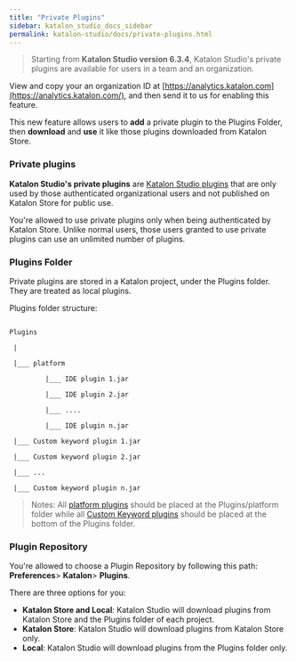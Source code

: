 ```yaml
---
title: "Private Plugins"
sidebar: katalon_studio_docs_sidebar
permalink: katalon-studio/docs/private-plugins.html
---
```


> Starting from **Katalon Studio version 6.3.4**, Katalon Studio's private plugins are available for users in a team and an organization.

View and copy your an organization ID at [https://analytics.katalon.com](https://analytics.katalon.com/), and then send it to us for enabling this feature.

This new feature allows users to **add** a private plugin to the Plugins Folder, then **download** and **use** it like those plugins downloaded from Katalon Store.

### Private plugins

**Katalon Studio's private plugins** are [Katalon Studio plugins](https://docs.katalon.com/katalon-store/docs/publisher/create-plugin.html) that are only used by those authenticated organizational users and not published on Katalon Store for public use.

You're allowed to use private plugins only when being authenticated by Katalon Store. Unlike normal users, those users granted to use private plugins can use an unlimited number of plugins.

### Plugins Folder

Private plugins are stored in a Katalon project, under the Plugins folder. They are treated as local plugins. 

Plugins folder structure:

```

Plugins

 |

 |___ platform

         |___ IDE plugin 1.jar

         |___ IDE plugin 2.jar

         |___ ....

         |___ IDE plugin n.jar

 |___ Custom keyword plugin 1.jar

 |___ Custom keyword plugin 2.jar

 |___ ...

 |___ Custom keyword plugin n.jar
```

> Notes: All [platform plugins](https://github.com/katalon-studio/katalon-studio-platform) should be placed at the Plugins/platform folder while all [Custom Keyword plugins](https://docs.katalon.com/katalon-store/docs/publisher/develop-custom-keywords.html) should be placed at the bottom of the Plugins folder.

### Plugin Repository

You're allowed to choose a Plugin Repository by following this path: **Preferences**> **Katalon**> **Plugins**.

There are three options for you:

* **Katalon Store and Local**: Katalon Studio will download plugins from Katalon Store and the Plugins folder of each project.
* **Katalon Store**: Katalon Studio will download plugins from Katalon Store only.
* **Local**: Katalon Studio will download plugins from the Plugins folder only.
